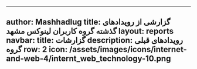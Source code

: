 ----------
author: Mashhadlug
title: گزارشی از رویدادهای گذشته گروه کاربران لینوکس مشهد
layout: reports
navbar:
  title: گزارشات
  description: رویدادهای قبلی گروه
  row: 2
  icon: /assets/images/icons/internet-and-web-4/internt_web_technology-10.png
----------
